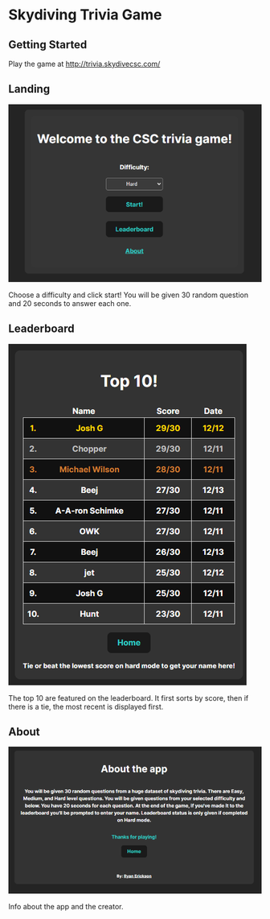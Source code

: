 # Skydiving Trivia Game

## Getting Started
Play the game at http://trivia.skydivecsc.com/

## Landing
![home](/src/assets/trivia.png)

Choose a difficulty and click start!
You will be given 30 random question and 20 seconds to answer each one.

## Leaderboard
![leaderboard](/src/assets/leaders.png)

The top 10 are featured on the leaderboard. It first sorts by score, then if there is a tie, the most recent is displayed first.

## About
![about](/src/assets/about.png)

Info about the app and the creator.
